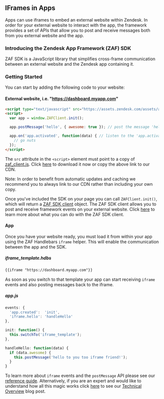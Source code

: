 ## IFrames in Apps

Apps can use iframes to embed an external website within Zendesk. In order for your external website to interact with the app, the framework provides a set of APIs that allow you to post and receive messages both from you external website and the app.

### Introducing the Zendesk App Framework (ZAF) SDK

ZAF SDK is a JavaScript library that simplifies cross-frame communication between an external website and the Zendesk app containing it.

### Getting Started

You can start by adding the following code to your website:

#### External website, i.e. "https://dashboard.myapp.com"
```html
<script type="text/javascript" src="https://assets.zendesk.com/assets/apps/zaf_client.js"></script>
<script>
  var app = window.ZAFClient.init();

  app.postMessage('hello', { awesome: true }); // post the message 'hello' to the Zendesk app along with some data

  app.on('app.activated', function(data) { // listen to the 'app.activated' Framework event from the iframe
    // go nuts
  });
</script>
```

The `src` attribute in the `<script>` element must point to a copy of [zaf_client.js](). Click [here]() to download it now or copy the above link to our CDN.

Note: In order to benefit from automatic updates and caching we recommend you to always link to our CDN rather than including your own copy.

Once you've included the SDK on your page you can call `ZAFClient.init()`, which will return a [ZAF SDK client](./reference/sdk.html) object. The ZAF SDK client allows you to post and receive framework events on your external website. Click [here]() to learn more about what you can do with the ZAF SDK client.

#### App

Once you have your website ready, you must load it from within your app using the ZAF Handlebars `iframe` helper. This will enable the communication between the app and the SDK.

##### iframe_template.hdbs
```html
{{iframe "https://dashboard.myapp.com"}}
```

As soon as you switch to that template your app can start receiving `iframe` events and also posting messages back to the iframe.

##### app.js
```js
events: {
  'app.created':  'init',
  'iframe.hello': 'handleHello'
},

init: function() {
  this.switchTo('iframe_template');
},

handleHello: function(data) {
  if (data.awesome) {
    this.postMessage('hello to you too iframe friend!');
  }
}
```

To learn more about `iframe` events and the `postMessage` API please see our [reference guide](). Alternatively, if you are an expert and would like to understand how all this magic works click [here]() to see our [Technical Overview]() blog post.
